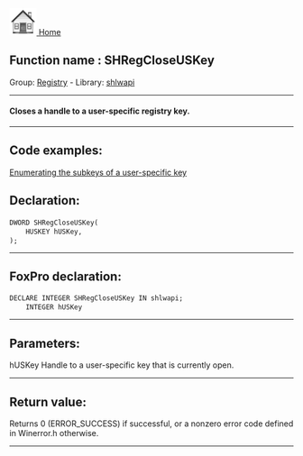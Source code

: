 [<img src="../../images/home.png"> Home ](https://github.com/VFPX/Win32API)  

## Function name : SHRegCloseUSKey
Group: [Registry](../../functions_group.md#Registry)  -  Library: [shlwapi](../../../libraries.md#shlwapi)  
***  


#### Closes a handle to a user-specific registry key.
***  


## Code examples:
[Enumerating the subkeys of a user-specific key](../../samples/sample_129.md)  

## Declaration:
```foxpro  
DWORD SHRegCloseUSKey(
    HUSKEY hUSKey,
);  
```  
***  


## FoxPro declaration:
```foxpro  
DECLARE INTEGER SHRegCloseUSKey IN shlwapi;
	INTEGER hUSKey  
```  
***  


## Parameters:
hUSKey 
Handle to a user-specific key that is currently open.  
***  


## Return value:
Returns 0 (ERROR_SUCCESS) if successful, or a nonzero error code defined in Winerror.h otherwise.  
***  

